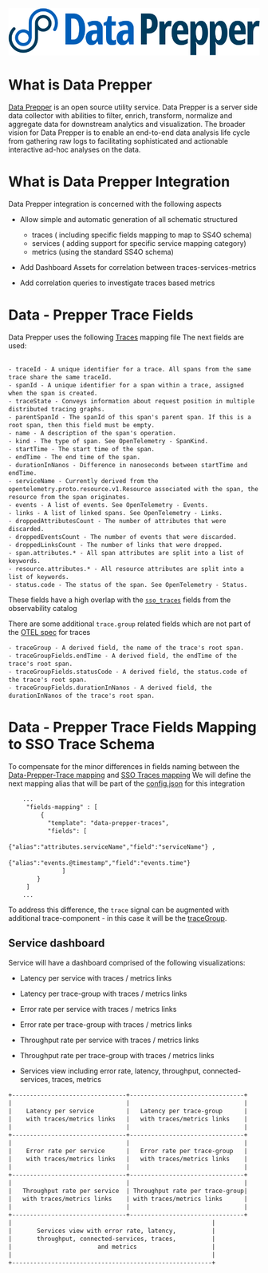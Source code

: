 ![data-prepper](dataPrepper.svg)

# What is Data Prepper

[Data Prepper](https://github.com/opensearch-project/data-prepper/blob/main/docs/overview.md) is an open source utility service. Data Prepper is a server side data collector with abilities to filter, enrich, transform, normalize and aggregate data for downstream analytics and visualization. The broader vision for Data Prepper is to enable an end-to-end data analysis life cycle from gathering raw logs to facilitating sophisticated and actionable interactive ad-hoc analyses on the data.

# What is Data Prepper Integration

Data Prepper integration is concerned with the following aspects
 
 - Allow simple and automatic generation of all schematic structured
   - traces ( including specific fields mapping to map to SS4O schema)
   - services ( adding support for specific service mapping category)
   - metrics (using the standard SS4O schema)

 - Add Dashboard Assets for correlation between traces-services-metrics 

 - Add correlation queries to investigate traces based metrics

# Data - Prepper Trace Fields
Data Prepper uses the following [Traces](https://github.com/opensearch-project/data-prepper/blob/main/docs/schemas/trace-analytics/otel-v1-apm-span-index-template.md) mapping file
The next fields are used:
```text

- traceId - A unique identifier for a trace. All spans from the same trace share the same traceId.
- spanId - A unique identifier for a span within a trace, assigned when the span is created.
- traceState - Conveys information about request position in multiple distributed tracing graphs.
- parentSpanId - The spanId of this span's parent span. If this is a root span, then this field must be empty.
- name - A description of the span's operation.
- kind - The type of span. See OpenTelemetry - SpanKind.
- startTime - The start time of the span.
- endTime - The end time of the span.
- durationInNanos - Difference in nanoseconds between startTime and endTime.
- serviceName - Currently derived from the opentelemetry.proto.resource.v1.Resource associated with the span, the resource from the span originates.
- events - A list of events. See OpenTelemetry - Events.
- links - A list of linked spans. See OpenTelemetry - Links.
- droppedAttributesCount - The number of attributes that were discarded.
- droppedEventsCount - The number of events that were discarded.
- droppedLinksCount - The number of links that were dropped.
- span.attributes.* - All span attributes are split into a list of keywords.
- resource.attributes.* - All resource attributes are split into a list of keywords.
- status.code - The status of the span. See OpenTelemetry - Status.

```
These fields have a high overlap with the [`sso_traces`](https://github.com/opensearch-project/opensearch-catalog/blob/main/docs/schema/observability/traces/README.md) fields from the observability catalog  

There are some additional `trace.group` related fields which are not part of the [OTEL spec](https://github.com/open-telemetry/opentelemetry-specification/blob/main/specification/trace/api.md) for traces
```text
- traceGroup - A derived field, the name of the trace's root span.
- traceGroupFields.endTime - A derived field, the endTime of the trace's root span.
- traceGroupFields.statusCode - A derived field, the status.code of the trace's root span.
- traceGroupFields.durationInNanos - A derived field, the durationInNanos of the trace's root span.

```

# Data - Prepper Trace Fields Mapping to SSO Trace Schema
To compensate for the minor differences in fields naming between the [Data-Prepper-Trace mapping](https://github.com/opensearch-project/data-prepper/blob/main/docs/schemas/trace-analytics/otel-v1-apm-span-index-template.md) and [SSO Traces mapping](https://github.com/opensearch-project/opensearch-catalog/blob/main/schema/observability/traces/traces.mapping)
We will define the next mapping alias that will be part of the [config.json](../../../config.json) for this integration

```json5
    ... 
     "fields-mapping" : [
         {
           "template": "data-prepper-traces",
           "fields": [
                     {"alias":"attributes.serviceName","field":"serviceName"} ,
                     {"alias":"events.@timestamp","field":"events.time"}
               ]
        }
     ]
    ...
```


To address this difference, the `trace` signal can be augmented with additional trace-component - in this case it will be the [traceGroup](https://github.com/opensearch-project/opensearch-catalog/blob/main/schema/observability/traces/tracegroups.mapping).

## Service dashboard
Service will have a dashboard comprised of the following visualizations:
 - Latency per service with traces / metrics links
 - Latency per trace-group with traces / metrics links
 - Error rate per service with traces / metrics links
 - Error rate per trace-group with traces / metrics links
 - Throughput rate per service with traces / metrics links
 - Throughput rate per trace-group with traces / metrics links
 
 - Services view including error rate, latency, throughput, connected-services, traces, metrics

```text
+--------------------------------+--------------------------------+
|                                |                                |
|    Latency per service         |   Latency per trace-group      |
|    with traces/metrics links   |   with traces/metrics links    |
|                                |                                |
+--------------------------------+--------------------------------+
|                                |                                |
|    Error rate per service      |   Error rate per trace-group   |
|    with traces/metrics links   |   with traces/metrics links    |
|                                |                                |
+--------------------------------+--------------------------------+
|                                |                                |
|   Throughput rate per service  | Throughput rate per trace-group|
|   with traces/metrics links    | with traces/metrics links      |
|                                |                                |
+--------------------------------+--------------------------------+
|                                                        |
|       Services view with error rate, latency,          |
|       throughput, connected-services, traces,          |
|                        and metrics                     |
|                                                        |
+--------------------------------------------------------+

```